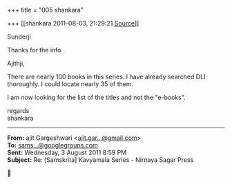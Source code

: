 +++
title = "005 shankara"

+++
[[shankara	2011-08-03, 21:29:21 [Source](https://groups.google.com/g/samskrita/c/7wAzezJqqEc)]]



Sunderji

  

Thanks for the info.  

  

Ajithji,

  

There are nearly 100 books in this series. I have already searched DLI thoroughly. I could locate nearly 35 of them.  

I am now looking for the list of the titles and not the "e-books".



regards  
shankara  

------------------------------------------------------------------------

**From:** ajit Gargeshwari \<[ajit.gar...@gmail.com]()\>  
**To:** [sams...@googlegroups.com]()  
**Sent:** Wednesday, 3 August 2011 8:59 PM  
**Subject:** Re: \[Samskrita\] Kavyamala Series - Nirnaya Sagar Press  



